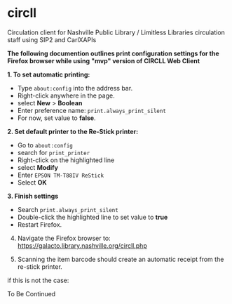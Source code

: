 # circll
Circulation client for Nashville Public Library / Limitless Libraries circulation staff using SIP2 and CarlXAPIs

**The following documention outlines print configuration settings for the Firefox browser while using "mvp" version of CIRCLL Web Client**

**1. To set automatic printing:**
  * Type `about:config` into the address bar.
  * Right-click anywhere in the page.
  * select **New** > **Boolean**
  * Enter preference name: `print.always_print_silent`
  * For now, set value to **false**.

**2. Set default printer to the Re-Stick printer:**
  * Go to `about:config`
  * search for `print_printer`
  * Right-click on the highlighted line
  * select **Modify**
  * Enter `EPSON TM-T88IV ReStick`
  * Select **OK**

**3. Finish settings**
  * Search `print.always_print_silent`
  * Double-click the highlighted line to set value to **true**
  * Restart Firefox.

4. Navigate the Firefox browser to: https://galacto.library.nashville.org/circll.php

5. Scanning the item barcode should create an automatic receipt from the re-stick printer.

if this is not the case:

To Be Continued
